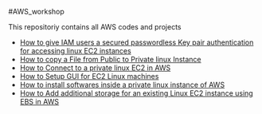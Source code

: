 #AWS_workshop

This repositoriy contains all AWS codes and projects

- [How to give IAM users a secured passwordless Key pair authentication for accessing linux EC2 instances](https://github.com/sanjukuruvilla/IAM-EC2-Keypair-Access)
- [How to copy a File from Public to Private linux Instance](https://github.com/sanjukuruvilla/Copying-a-File-from-Public-to-Private-Instance-in-AWS-EC2.git)
- [How to Connect to a private linux EC2 in AWS](https://github.com/sanjukuruvilla/Connecting_private_EC2.git)
- [How to Setup GUI for EC2 Linux machines](https://github.com/sanjukuruvilla/Setup_GUI_for_EC2_Linux_machines.git)
- [How to install softwares inside a private linux instance of AWS](https://github.com/sanjukuruvilla/software_installation_in_AWS_private_instance.git)
- [How to Add additional storage for an existing Linux EC2 instance using EBS in AWS](https://github.com/sanjukuruvilla/Adding_additional_storage_in_EC2.git)
